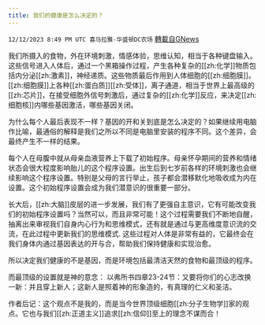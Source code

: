```yaml
---
title: 我们的健康是怎么决定的？
---
```

`12/12/2023 8:49 PM UTC 喜马拉雅-华盛顿DC农场` [轉載自GNews](https://gnews.org/articles/2101777)

我们所摄入的食物，外在环境刺激，情感体验，思维认知，相当于各种键盘输入。这些信号进入人体后，通过一个黑箱操作过程，产生各种复杂的[[zh:化学]]物质包括内分泌[[zh:激素]]，神经递质。这些物质最后作用到人体细胞的[[zh:细胞膜]]。[[zh:细胞膜]]上各种[[zh:蛋白质]][[zh:受体]]，离子通道，相当于世界上最高级的[[zh:芯片]]，在接受细胞外信号刺激后，通过复杂的[[zh:化学]]反应，来决定[[zh:细胞核]]内哪些基因激活，哪些基因关闭。

为什么每个人最后表现不一样？基因的开和关到底是怎么决定的？如果继续用电脑作比喻，最通俗的解释是我们之所以不同是电脑里安装的程序不同。这个差异，会最终产生不一样的结果。

每个人在母腹中就从母亲血液营养上下载了初始程序。母亲怀孕期间的营养和情绪状态会很大程度影响胎儿的这个程序设置。出生后到七岁前各样的环境刺激也会继续影响这个程序设置。特别是父母的言行举止，孩子都会潜移默化地吸收成为内在设置。这个初始程序设置会成为我们潜意识的很重要一部分。

长大后，[[zh:大脑]]皮层的进一步发展，我们有了更强自主意识，它有可能改变我们的初始程序设置吗？当然可以，而且非常可能！这个过程需要我们不断地自醒，抽离出来审视我们自身内心行为和思维模式，还有就是通过与更高维度意识流的交流，在此过程中更新我们的思维模式. 这些过程对人体是非常有益的，它最终会在我们身体内通过基因表达的开与合，帮助我们保持健康和实现治愈。

所以决定我们健康的不是基因，而是环境包括最清洁天然的食物和最顶级的程序。

而最顶级的设置就是神的意念：
以弗所书四章23-24节：又要将你们的心志改换一新：并且穿上新人；这新人是照着神的形象造的，有真理的仁义和圣洁。

作者后记：这个观点不是我的，而是当今世界顶级细胞[[zh:分子生物学]]家的观点。它也与我们[[zh:正道主义]]追求[[zh:信仰]]至上的理念不谋而合！
